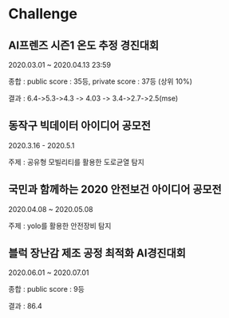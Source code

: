 # Challenge

## AI프렌즈 시즌1 온도 추정 경진대회

2020.03.01 ~ 2020.04.13 23:59

종합 :  public score : 35등, private score : 37등 (상위 10%) 

결과 : 6.4->5.3->4.3 -> 4.03 -> 3.4->2.7->2.5(mse)



## 동작구 빅데이터 아이디어 공모전

2020.3.16 - 2020.5.1

주제 : 공유형 모빌리티를 활용한 도로균열 탐지



## 국민과 함께하는 2020 안전보건 아이디어 공모전

2020.04.08 ~ 2020.05.08

주제 :  yolo를 활용한 안전장비 탐지



## 블럭 장난감 제조 공정 최적화 AI경진대회

2020.06.01 ~ 2020.07.01

종합 :  public score : 9등

결과 : 86.4
